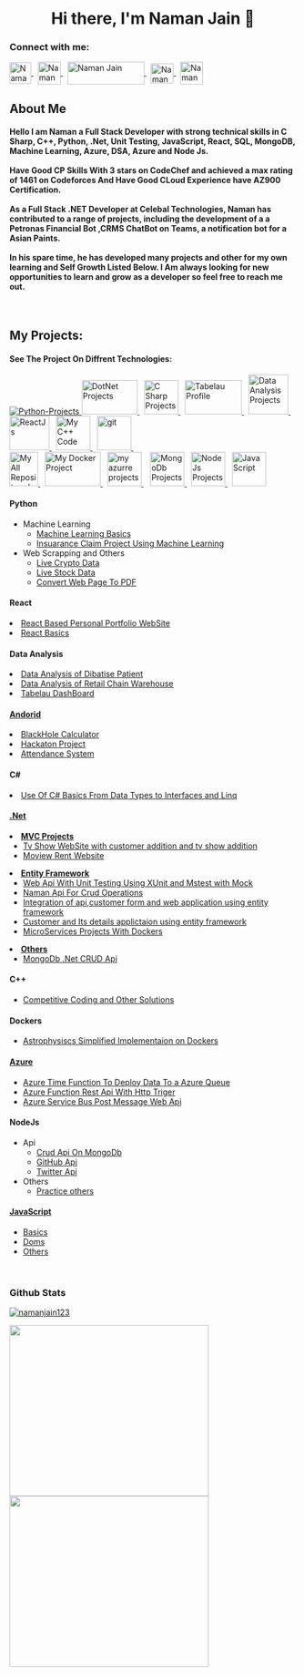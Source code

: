 

<!--Head Line of this -->
<h1 align="center">
   Hi there, I'm Naman Jain 
   <span class="wave">👋</span>
</h1>
<h3 align="left">
   Connect with me:
</h3>

<!--Connection Menu and there images -->
<p align="left">
   <a href=https://www.linkedin.com/in/naman-jain-379b03193" alt="Naman's linkedin">
   <img align="center" src="https://cdn-icons-png.flaticon.com/512/174/174857.png" alt="Naman Jain" height="38" width="38" />
   </a>
&nbsp
 <a href="https://www.codechef.com/users/al0ma" alt="CodeChef Id">
 <img align="center" src="https://static-00.iconduck.com/assets.00/codechef-icon-380x512-r1v87w22.png" alt="Naman Jain" height="40 width="35/>
 </a> 
&nbsp
   <a href="https://codeforces.com/profile/w1nar" alt="CodeForce">
   <img align="center" src="https://codeforces.org/s/22515/images/codeforces-sponsored-by-ton.png" alt="Naman Jain" height="40" width="135" />
   </a> 
&nbsp
   <a href="https://www.hackerrank.com/naman_jain9460?hr_r=1" alt="HackerRank">
   <img align="center" src="https://upload.wikimedia.org/wikipedia/commons/thumb/4/40/HackerRank_Icon-1000px.png/800px-HackerRank_Icon-1000px.png" alt="Naman Jain " height="35" width="40" />
   </a> 
&nbsp
<a href="mailto:email@example.com" al="Email Me"><img align="center" src="https://cdn-icons-png.flaticon.com/512/83/83968.png" alt="Naman Jain " height="40" width="40" /></a>                                                                        

</p>



<!--My Own Breief -->
<h2>About Me</h2>
   <h4>
      Hello I am Naman a Full Stack Developer with strong technical skills in C Sharp, C++, Python, .Net, Unit Testing, JavaScript, React, SQL, MongoDB, Machine Learning, Azure, DSA, Azure and Node Js. <br><br>
Have Good CP Skills With 3 stars on CodeChef and achieved a max rating of 1461 on Codeforces And Have Good CLoud Experience have AZ900 Certification.
                                                                        <br><br>
As a Full Stack .NET Developer at Celebal Technologies, Naman has contributed to a range of projects, including the development of a  a Petronas Financial Bot ,CRMS ChatBot on Teams, a notification bot for a Asian Paints. <br><br>
In his spare time, he has developed many projects and other for my own learning and Self Growth Listed Below.
I Am always looking for new opportunities to learn and grow as a developer so feel free to reach me out.
   </h4>
                                                                        
 
<br>
 
 <!--My projects -->
 <h2>My Projects:</h2>
 <!--Tech Navigation window -->
 <p>
   <h4>See The Project On Diffrent Technologies:</h4>
 </p>
 <p>
   <a href="#Python"> 
      <img src="https://www.vectorlogo.zone/logos/python/python-ar21.svg" alt="Python-Projects" /> 
   </a>                                                            
   <a href="#.Net""> 
      <img src="https://www.vectorlogo.zone/logos/dotnet/dotnet-ar21.svg" alt="DotNet Projects" width="98" height="60"/> 
   </a> 
   &nbsp
   
   <a href="#CSharp" > 
      <img src="https://seeklogo.com/images/C/c-sharp-c-logo-02F17714BA-seeklogo.com.png" alt="C Sharp Projects" width="60" height="60"/> 
   </a> 
   &nbsp
   
   <a href="https://public.tableau.com/app/profile/naman.jain8573" target="_blank"> 
      <img src="https://logos-world.net/wp-content/uploads/2021/10/Tableau-Logo-700x394.png" alt="Tabelau Profile" width="100" height="60"/> 
   </a> 
   &nbsp
   
   <a href="#DataAnalysis"> 
      <img src="https://cdn-icons-png.flaticon.com/512/1643/1643996.png" alt="Data Analysis Projects" width="70" height="70"/> 
   </a> 
   &nbsp
                                                                        
   <a href="#React"> 
      <img src="https://upload.wikimedia.org/wikipedia/commons/thumb/a/a7/React-icon.svg/512px-React-icon.svg.png?20220125121207" alt="ReactJs" width="70" height="60"/> 
   </a> &nbsp
                                                                        
<a href="#C++" target="_blank"> 
         <img src="https://upload.wikimedia.org/wikipedia/commons/thumb/1/18/ISO_C%2B%2B_Logo.svg/459px-ISO_C%2B%2B_Logo.svg.png?20170928190710" alt="My C++ Code" width="60" height="60"/> 
   </a>
&nbsp
                                                                        
   <a href="#Android"> 
         <img src="https://www.iconsdb.com/icons/preview/green/android-6-xxl.png" alt="git" width="60" height="60"/> 
   </a> 
   &nbsp
<br/>
   
   <a href="https://github.com/namanjain123?tab=repositories" target="_blank"> 
         <img src="https://www.vectorlogo.zone/logos/git-scm/git-scm-icon.svg" alt="My All Repository In Git" width="50" height="60"/> 
   </a>
                                                                        &nbsp
   <a href="#Dockers" target="_blank"> 
         <img src="https://1000logos.net/wp-content/uploads/2021/11/Docker-Logo-2013-768x432.png" alt="My Docker Project" width="98" height="60"/> 
   </a>
                                                                        &nbsp
   <a href="#Azure">
      <img src="https://cdn-icons-png.flaticon.com/512/873/873107.png"alt="my azurre projects"width="60" height="60"/>
   </a>
                                                                        &nbsp&nbsp
   <a href="#Mongo">
      <img src="https://cdn.iconscout.com/icon/free/png-256/mongodb-5-1175140.png"alt="MongoDb Projects"width="60" height="60"/>
   </a>   
&nbsp
                                                                        <a href="#NodeJs">
      <img src="https://cdn.iconscout.com/icon/free/png-256/node-js-1174925.png"alt="NodeJs Projects"width="60" height="60"/>
   </a>   
                                                                        &nbsp
                                                                        <a href="#JavaScript"><img src="https://cdn-icons-png.flaticon.com/512/5968/5968292.png" alt="JavaScript"  width="60" height="60" /></a>
</p>
  
  
 <!--Python -->
 <p id="Python">
 <p id="Python">
  <h4>Python </h4>
      <ul>
         <li> Machine Learning
            <ul>
               <li><a href="https://github.com/namanjain123/Machine_learning">Machine Learning Basics</a></li>
               <li><a href="https://github.com/namanjain123/Insaurance-Claim-Project">Insuarance Claim Project Using Machine Learning</a></li>
            </ul>
         </li>
         <li>Web Scrapping and Others
            <ul>
               <li><a href="https://github.com/namanjain123/Live-Crypto-Data">Live Crypto Data</a></li>
               <li><a href="https://github.com/namanjain123/Live-Stock-Data">Live Stock Data</a></li>
               <li><a href="https://github.com/namanjain123/Python_projects/tree/main/Convert%20Web%20Page%20To%20Pdf">Convert Web Page To PDF</a></li>
            </ul>
         </li>
       </ul>
 </p>
 </p>
                                                                        
<!--React -->
 <p id="React">
 <p id="React">
   <h4>React</h4>
      <li>
         <a href="https://github.com/namanjain123/Portfolio_website/tree/main/portfoliowebsite" target="_blank">React Based Personal Portfolio WebSite</a>
      </li>
      <li>
         <a href="https://github.com/namanjain123/React_Project_Basic">React Basics</a>
      </li>
 </p>
 </p>
                                                                        
<!--Data Analysis -->
 <p id="DataAnalysis">
 <p id="DataAnalysis">
   <h4>Data Analysis</h4>
   <ui>
      <li><a href="https://github.com/namanjain123/Data-Analysis-of-Diabetes-Patients">Data Analysis of Dibatise Patient</a></li>
      <li><a href="https://github.com/namanjain123/Spark-Foundation-Intership-Project">Data Analysis of Retail Chain Warehouse</a></li>
      <li><a href="https://public.tableau.com/app/profile/naman.jain8573">Tabelau DashBoard</li>
   </ui>
  </p>
                                                                        </p>
      <!--Android -->                                                                  
 <p id="Android">
   <h4>Andorid</h4>
   <ui>
                <li><a href="https://github.com/namanjain123/Black-Hole-Calculator-APK" target="_blank">BlackHole Calculator</a></li>
                <li><a href="https://github.com/namanjain123/Hackathon-project" target="_blank">Hackaton Project</a></li>
                <li><a href="https://github.com/namanjain123/attendance-system" target="_blank">Attendance System</a></li>
          </ui>
 </p>
 </p>
                                                                        
 <p id="CSharp">
 <p id="CSharp">
   <h4>C#</h4>
               <ui>
               <li><a href="https://github.com/namanjain123/C-Sharp-Basics">Use Of C# Basics From Data Types to Interfaces and Linq</li>
               </ui>
 </p>
</p>                                                                        
 <p id=".Net">                                                                        
 <p id=".Net">
<h4>.Net</h4>
             <li>
               <b><a href="https://github.com/namanjain123/Mvc-Application">MVC Projects</a></b>
                  <ul>
                     <li>
                     <a href="https://github.com/namanjain123/Mvc-Application/tree/main/WebApplication2">
                        Tv Show WebSite with customer addition and tv show addition
                     </a>
                     </li>
                     <li><a href="https://github.com/namanjain123/Mvc-Application/tree/main/WebApplication1">Moview Rent Website</a></li>
                  </ul> 
             </li>
             <li>
               <b><a href="https://github.com/namanjain123/Entity-Framework">Entity Framework</a></b>
               <ul>
               <li><a href="https://github.com/namanjain123/Entity-Framework/tree/main/TestWebApi">Web Api With Unit Testing Using XUnit and Mstest with Mock</a></li>
               <li><a href="https://github.com/namanjain123/Entity-Framework/tree/main/NamanApi">Naman Api For Crud Operations</a></li>
               <li><a href="https://github.com/namanjain123/Entity-Framework/tree/main/Startingsetup">
               Integration of api,customer form and web application using entity framework</a></li>
               <li><a href="https://github.com/namanjain123/Entity-Framework/tree/main/DemoWebApp">Customer and Its details applictaion using entity framework</a>                    </li>
               <li><a href="https://github.com/namanjain123/Entity-Framework/tree/main/AzureDevopsPractice">MicroServices Projects With Dockers</a>
               </li></ul>
    <li>  
<b><a href="https://github.com/namanjain123/.Net-Projects">Others</a></b>
<ul>
   
   <li id="Mongo">
      <a href="https://github.com/namanjain123/.Net-Projects/tree/main/MongoDbCrud">MongoDb .Net CRUD Api</a></li>
      
</ul></li>
 </p>
 </p>
 <!--Python -->
 <p id="C++">
 <p id="C++">
  <h4>C++</h4>
        <ul>
             <li><a href="https://github.com/namanjain123/Competitive-Coding-And-Others">Competitive Coding and Other Solutions</a></li>
          </ul>
 </p>
 </p>                                                                
                                                                        
<p id="Dockers">                                                                        
 <p id="Dockers">
 <h4>Dockers</h4>  
         <ul>
             <li><a href="https://github.com/namanjain123/IIEC_RISE_DOCKER_PROJECT">Astrophysiscs Simplified Implementaion on Dockers<a></li>
          </ul>
 </p>
 </p>
<p id="Azure"><pid="Azure"><h4><a href="https://github.com/namanjain123/AzureProjects">Azure</a></h4>  
                                                                        <ul>
                                                                        <li id="Azure">
      <a href="https://github.com/namanjain123/AzureProjects/tree/master/testAzureTimerTriggerFunction">Azure Time Function To Deploy Data To a Azure Queue</a>
      </li>
      <li>
      <a href="https://github.com/namanjain123/AzureProjects/tree/master/AzureFunctionRestApi">Azure Function Rest Api With Http Triger</a>
      </li>
<li><a href="https://github.com/namanjain123/AzureProjects/tree/master/servicebuswebapi">Azure Service Bus Post Message Web Api</a></li></ul>
                                                                        </p></p>
<p id="NodeJs">                                                                        
 <p id="NodeJs">
 <h4>NodeJs</h4>  
         <ul>
            <li>Api
                  <ul id="Apis">
                    <li><a href="https://github.com/namanjain123/Node_Js_Project/tree/master/crud-api-mongo-node">Crud Api On MongoDb </a></li>
                                                                        <li><a href="https://github.com/namanjain123/Node_Js_Project/tree/master/GithubApi">GitHub Api </a></li>
                                                                        <li><a href="https://github.com/namanjain123/Node_Js_Project/tree/master/GettingTweets">Twitter Api</a></li>
                  </ul>
            </li>
                                                                        <li>Others
                                                                        <ul>
                                                                        <li><a href="https://github.com/namanjain123/Node_Js_Project/tree/master/TestAndPractice">Practice others</a></li>
                                                                        </ul></li>
          </ul>
 </p>
 </p>
                                                                        
<p id="JavaScript">
<p id="JavaScript">
<h4><a href="https://github.com/namanjain123/JavaScriptProject">JavaScript</a></h4>
<ul>
                                                                        <li><a href="https://github.com/namanjain123/JavaScriptProject/tree/master/Basics">Basics</a></li>
                                                                        <li><a href="https://github.com/namanjain123/JavaScriptProject/tree/master/Dom%20Practice">Doms</a></li>
                                                                        <li><a href="https://github.com/namanjain123/JavaScriptProject/tree/master/others">Others</a></li>
                                                                        </ul>
</p></p>

 <br>
 <h3>Github Stats</h3>
 <!--Addition of Stats on github -->
 <p align="left"> <a href="https://github.com/ryo-ma/github-profile-trophy"><img src="https://github-profile-trophy.vercel.app/?username=namanjain123&rank=SECRET,A,B,C,S,SS,SSS" alt="namanjain123" /></a> </p>
 <a href="#">
  <img src="https://github-readme-stats.vercel.app/api/?username=namanjain123&count_private=true&showicons=true&theme=fun" width="350" height="300" align="centre">
</a>
<!--Second Stats-->
 <a href="#">
  <img src="https://github-readme-streak-stats.herokuapp.com/?user=namanjain123&showicons=true&theme=fun" width="350" height="300" align="centre">
</a>

 

